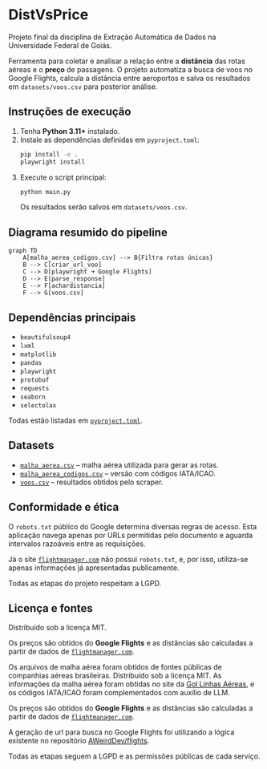 # DistVsPrice
Projeto final da disciplina de Extração Automática de Dados na Universidade Federal de Goiás.
 

Ferramenta para coletar e analisar a relação entre a **distância** das rotas aéreas e o **preço** de passagens. O projeto automatiza a busca de voos no Google Flights, calcula a distância entre aeroportos e salva os resultados em `datasets/voos.csv` para posterior análise.

## Instruções de execução

1. Tenha **Python 3.11+** instalado.
2. Instale as dependências definidas em `pyproject.toml`:
   ```bash
   pip install -e .
   playwright install
   ```
3. Execute o script principal:
   ```bash
   python main.py
   ```
   Os resultados serão salvos em `datasets/voos.csv`.

## Diagrama resumido do pipeline

```mermaid
graph TD
    A[malha_aerea_codigos.csv] --> B{Filtra rotas únicas}
    B --> C[criar_url_voo]
    C --> D[playwright ➜ Google Flights]
    D --> E[parse_response]
    E --> F[achardistancia]
    F --> G[voos.csv]
```

## Dependências principais

- `beautifulsoup4`
- `lxml`
- `matplotlib`
- `pandas`
- `playwright`
- `protobuf`
- `requests`
- `seaborn`
- `selectolax`

Todas estão listadas em [`pyproject.toml`](./pyproject.toml).

## Datasets

- [`malha_aerea.csv`](./datasets/malha_aerea.csv) – malha aérea utilizada para gerar as rotas.
- [`malha_aerea_codigos.csv`](./datasets/malha_aerea_codigos.csv) – versão com códigos IATA/ICAO.
- [`voos.csv`](./datasets/voos.csv) – resultados obtidos pelo scraper.

## Conformidade e ética

O `robots.txt` público do Google determina diversas regras de acesso. Esta aplicação navega apenas por URLs permitidas pelo documento e aguarda intervalos razoáveis entre as requisições.

Já o site [`flightmanager.com`](https://www.flightmanager.com/) não possui `robots.txt`, e, por isso, utiliza-se apenas informações já apresentadas publicamente.

Todas as etapas do projeto respeitam a LGPD.

## Licença e fontes

Distribuído sob a licença MIT.

Os preços são obtidos do **Google Flights** e as distâncias são calculadas a partir de dados de [`flightmanager.com`](https://www.flightmanager.com/).

Os arquivos de malha aérea foram obtidos de fontes públicas de companhias aéreas brasileiras.
Distribuído sob a licença MIT. As informações da malha aérea foram obtidas no site da [Gol Linhas Aéreas](https://www.voegol.com.br/voos-gol), e os códigos IATA/ICAO foram complementados com auxílio de LLM.

Os preços são obtidos do **Google Flights** e as distâncias são calculadas a partir de dados de [`flightmanager.com`](https://www.flightmanager.com/).

A geração de url para busca no Google Flights foi utilizando a lógica existente no repositório [AWeirdDev/flights](https://github.com/AWeirdDev/flights). 

Todas as etapas seguem a LGPD e as permissões públicas de cada serviço.